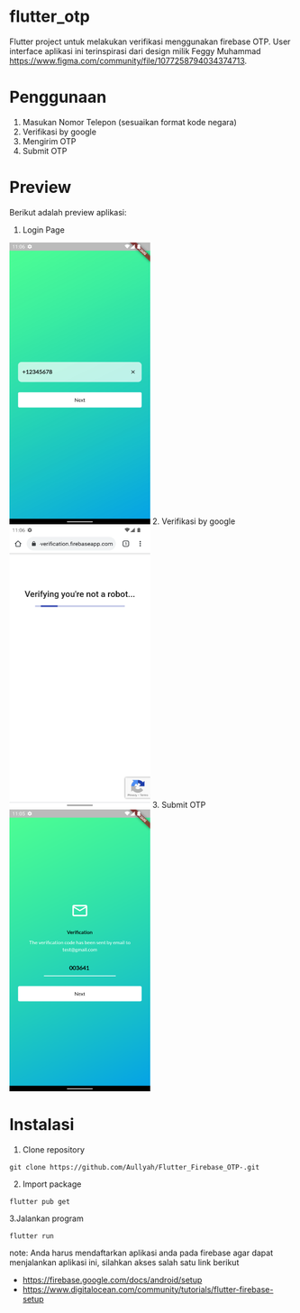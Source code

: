 # flutter_otp
Flutter project untuk melakukan verifikasi menggunakan firebase OTP. User interface aplikasi ini terinspirasi dari design milik Feggy Muhammad https://www.figma.com/community/file/1077258794034374713.

# Penggunaan
1. Masukan Nomor Telepon (sesuaikan format kode negara)
2. Verifikasi by google
3. Mengirim OTP
4. Submit OTP

# Preview
Berikut adalah preview aplikasi:<br />
1. Login Page
<img src="https://github.com/Aullyah/Flutter_Firebase_OTP-/blob/main/assets/images/01_Login_Page.png" width="250" height="500" />
2. Verifikasi by google
<img src="https://github.com/Aullyah/Flutter_Firebase_OTP-/blob/main/assets/images/02_Verification.png" width="250" height="500" />
3. Submit OTP
<img src="https://github.com/Aullyah/Flutter_Firebase_OTP-/blob/main/assets/images/03_OTP_Page.png" width="250" height="500" />

# Instalasi
1. Clone repository
```
git clone https://github.com/Aullyah/Flutter_Firebase_OTP-.git
```

2. Import package
```
flutter pub get
```

3.Jalankan program
```
flutter run
```

note: Anda harus mendaftarkan aplikasi anda pada firebase agar dapat menjalankan aplikasi ini, silahkan akses salah satu link berikut
- https://firebase.google.com/docs/android/setup
- https://www.digitalocean.com/community/tutorials/flutter-firebase-setup


